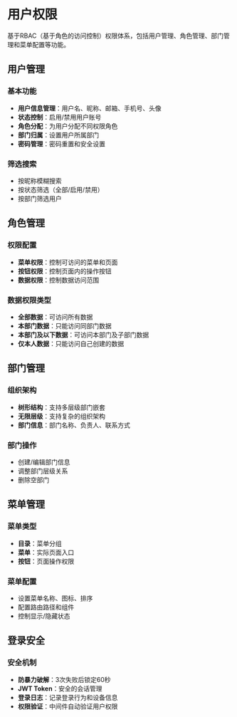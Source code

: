 # 用户权限

基于RBAC（基于角色的访问控制）权限体系，包括用户管理、角色管理、部门管理和菜单配置等功能。

## 用户管理

### 基本功能
- **用户信息管理**：用户名、昵称、邮箱、手机号、头像
- **状态控制**：启用/禁用用户账号
- **角色分配**：为用户分配不同权限角色
- **部门归属**：设置用户所属部门
- **密码管理**：密码重置和安全设置

### 筛选搜索
- 按昵称模糊搜索
- 按状态筛选（全部/启用/禁用）
- 按部门筛选用户

## 角色管理

### 权限配置
- **菜单权限**：控制可访问的菜单和页面
- **按钮权限**：控制页面内的操作按钮
- **数据权限**：控制数据访问范围

### 数据权限类型
- **全部数据**：可访问所有数据
- **本部门数据**：只能访问同部门数据
- **本部门及以下数据**：可访问本部门及子部门数据
- **仅本人数据**：只能访问自己创建的数据

## 部门管理

### 组织架构
- **树形结构**：支持多层级部门嵌套
- **无限层级**：支持复杂的组织架构
- **部门信息**：部门名称、负责人、联系方式

### 部门操作
- 创建/编辑部门信息
- 调整部门层级关系
- 删除空部门

## 菜单管理

### 菜单类型
- **目录**：菜单分组
- **菜单**：实际页面入口
- **按钮**：页面操作权限

### 菜单配置
- 设置菜单名称、图标、排序
- 配置路由路径和组件
- 控制显示/隐藏状态

## 登录安全

### 安全机制
- **防暴力破解**：3次失败后锁定60秒
- **JWT Token**：安全的会话管理
- **登录日志**：记录登录行为和设备信息
- **权限验证**：中间件自动验证用户权限